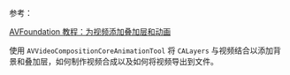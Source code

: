 参考：

[AVFoundation 教程：为视频添加叠加层和动画](https://www.raywenderlich.com/6236502-avfoundation-tutorial-adding-overlays-and-animations-to-videos)

使用 `AVVideoCompositionCoreAnimationTool` 将 `CALayers` 与视频结合以添加背景和叠加层，如何制作视频合成以及如何将视频导出到文件。
